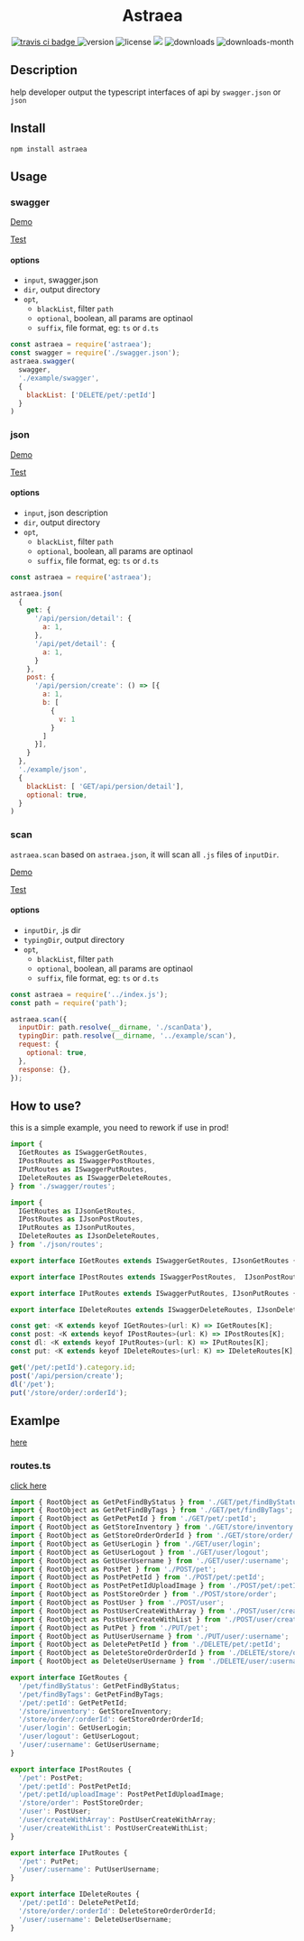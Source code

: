<h1 align='center'>Astraea</h1>
<p align='center'>
  <a href="https://travis-ci.com/ShanaMaid/Astraea/">
    <img src="https://travis-ci.com/ShanaMaid/Astraea.svg" alt="travis ci badge">
  </a>
  <img src='https://img.shields.io/npm/v/astraea.svg?style=flat-square' alt="version">
  <img src='https://img.shields.io/npm/l/astraea.svg' alt="license">
  <img src='http://img.badgesize.io/https://unpkg.com/astraea/index.js?compression=gzip&label=gzip%20size:%20&style=flat-square'>
  <img src='https://img.shields.io/npm/dt/astraea.svg?style=flat-square' alt="downloads">
  <img src='https://img.shields.io/npm/dm/astraea.svg?style=flat-square' alt="downloads-month">
</p>

## Description
help developer output the typescript interfaces of api by `swagger.json` or `json`

## Install
```
npm install astraea
```

## Usage
### swagger
[Demo](./example/swagger)

[Test](./test/swagger.js)
#### options
  - `input`, swagger.json
  - `dir`, output directory
  - `opt`, 
    - `blackList`, filter `path`
    - `optional`,  boolean, all params are optinaol
    - `suffix`, file format, eg: `ts` or `d.ts`
```js
const astraea = require('astraea');
const swagger = require('./swagger.json');
astraea.swagger(
  swagger, 
  './example/swagger', 
  {
    blackList: ['DELETE/pet/:petId']
  }
)
```

### json
[Demo](./example/json)

[Test](./test/json.js)
#### options
  - `input`, json description
  - `dir`, output directory
  - `opt`, 
    - `blackList`, filter `path`
    - `optional`,  boolean, all params are optinaol
    - `suffix`, file format, eg: `ts` or `d.ts`
```js
const astraea = require('astraea');

astraea.json(
  {
    get: {
      '/api/persion/detail': {
        a: 1,
      },
      '/api/pet/detail': {
        a: 1,
      }
    },
    post: {
      '/api/persion/create': () => [{
        a: 1,
        b: [
          {
            v: 1
          }
        ]
      }],
    }
  }, 
  './example/json', 
  {
    blackList: [ 'GET/api/persion/detail'],
    optional: true,
  }
)
```


### scan

`astraea.scan` based on `astraea.json`, it will scan all `.js` files of `inputDir`.

[Demo](./example/scan)

[Test](./test/scan.js)
#### options
  - `inputDir`, .js dir
  - `typingDir`, output directory
  - `opt`, 
    - `blackList`, filter `path`
    - `optional`,  boolean, all params are optinaol
    - `suffix`, file format, eg: `ts` or `d.ts`
```js
const astraea = require('../index.js');
const path = require('path');

astraea.scan({
  inputDir: path.resolve(__dirname, './scanData'),
  typingDir: path.resolve(__dirname, '../example/scan'),
  request: {
    optional: true,
  },
  response: {},
});
```

## How to use?
this is a simple example, you need to rework if use in prod!
```js
import {
  IGetRoutes as ISwaggerGetRoutes,
  IPostRoutes as ISwaggerPostRoutes,
  IPutRoutes as ISwaggerPutRoutes,
  IDeleteRoutes as ISwaggerDeleteRoutes,
} from './swagger/routes';

import {
  IGetRoutes as IJsonGetRoutes,
  IPostRoutes as IJsonPostRoutes,
  IPutRoutes as IJsonPutRoutes,
  IDeleteRoutes as IJsonDeleteRoutes,
} from './json/routes';

export interface IGetRoutes extends ISwaggerGetRoutes, IJsonGetRoutes {}

export interface IPostRoutes extends ISwaggerPostRoutes,  IJsonPostRoutes {}

export interface IPutRoutes extends ISwaggerPutRoutes, IJsonPutRoutes {}

export interface IDeleteRoutes extends ISwaggerDeleteRoutes, IJsonDeleteRoutes {}

const get: <K extends keyof IGetRoutes>(url: K) => IGetRoutes[K];
const post: <K extends keyof IPostRoutes>(url: K) => IPostRoutes[K];
const dl: <K extends keyof IPutRoutes>(url: K) => IPutRoutes[K];
const put: <K extends keyof IDeleteRoutes>(url: K) => IDeleteRoutes[K];

get('/pet/:petId').category.id;
post('/api/persion/create');
dl('/pet');
put('/store/order/:orderId');
```
## Examlpe
[here](./example)

### routes.ts
[click here](./example/routes.ts)
```js
import { RootObject as GetPetFindByStatus } from './GET/pet/findByStatus';
import { RootObject as GetPetFindByTags } from './GET/pet/findByTags';
import { RootObject as GetPetPetId } from './GET/pet/:petId';
import { RootObject as GetStoreInventory } from './GET/store/inventory';
import { RootObject as GetStoreOrderOrderId } from './GET/store/order/:orderId';
import { RootObject as GetUserLogin } from './GET/user/login';
import { RootObject as GetUserLogout } from './GET/user/logout';
import { RootObject as GetUserUsername } from './GET/user/:username';
import { RootObject as PostPet } from './POST/pet';
import { RootObject as PostPetPetId } from './POST/pet/:petId';
import { RootObject as PostPetPetIdUploadImage } from './POST/pet/:petId/uploadImage';
import { RootObject as PostStoreOrder } from './POST/store/order';
import { RootObject as PostUser } from './POST/user';
import { RootObject as PostUserCreateWithArray } from './POST/user/createWithArray';
import { RootObject as PostUserCreateWithList } from './POST/user/createWithList';
import { RootObject as PutPet } from './PUT/pet';
import { RootObject as PutUserUsername } from './PUT/user/:username';
import { RootObject as DeletePetPetId } from './DELETE/pet/:petId';
import { RootObject as DeleteStoreOrderOrderId } from './DELETE/store/order/:orderId';
import { RootObject as DeleteUserUsername } from './DELETE/user/:username';

export interface IGetRoutes {
  '/pet/findByStatus': GetPetFindByStatus;
  '/pet/findByTags': GetPetFindByTags;
  '/pet/:petId': GetPetPetId;
  '/store/inventory': GetStoreInventory;
  '/store/order/:orderId': GetStoreOrderOrderId;
  '/user/login': GetUserLogin;
  '/user/logout': GetUserLogout;
  '/user/:username': GetUserUsername;
} 

export interface IPostRoutes {
  '/pet': PostPet;
  '/pet/:petId': PostPetPetId;
  '/pet/:petId/uploadImage': PostPetPetIdUploadImage;
  '/store/order': PostStoreOrder;
  '/user': PostUser;
  '/user/createWithArray': PostUserCreateWithArray;
  '/user/createWithList': PostUserCreateWithList;
} 

export interface IPutRoutes {
  '/pet': PutPet;
  '/user/:username': PutUserUsername;
} 

export interface IDeleteRoutes {
  '/pet/:petId': DeletePetPetId;
  '/store/order/:orderId': DeleteStoreOrderOrderId;
  '/user/:username': DeleteUserUsername;
} 
```

